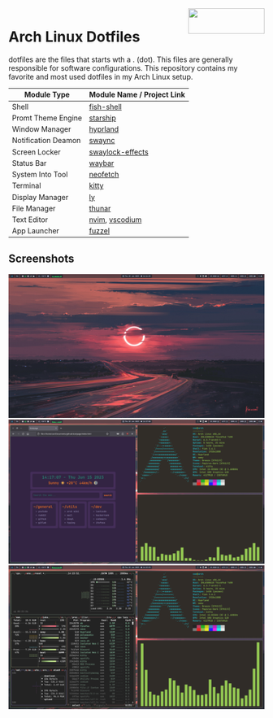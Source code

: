 <img width=150 height=50 align=right src="https://archlinux.org/static/logos/archlinux-logo-light-1200dpi.7ccd81fd52dc.png">

# Arch Linux Dotfiles

dotfiles are the files that starts wth a . (dot). This files are generally responsible for software configurations. This repository contains my favorite and most used dotfiles in my Arch Linux setup.

|**Module Type**|**Module Name / Project Link**|      
|---------------|------------------------------| 
|Shell|[fish-shell](https://github.com/fish-shell/fish-shell)|
|Promt Theme Engine|[starship](https://github.com/starship/starship)|
|Window Manager|[hyprland](https://github.com/hyprwm/Hyprland)|
|Notification Deamon|[swaync](https://github.com/ErikReider/SwayNotificationCenter)|
|Screen Locker| [swaylock-effects](https://github.com/mortie/swaylock-effects)|
|Status Bar|[waybar](https://github.com/Alexays/Waybar)|
|System Into Tool|[neofetch](https://github.com/dylanaraps/neofetch)|
|Terminal|[kitty](https://github.com/kovidgoyal/kitty)|
|Display Manager|[ly](https://github.com/fairyglade/ly)|
|File Manager|[thunar](https://github.com/xfce-mirror/thunar)|
|Text Editor|[nvim](https://github.com/neovim/neovim), [vscodium](https://github.com/VSCodium/vscodium)|
|App Launcher|[fuzzel](https://codeberg.org/dnkl/fuzzel)|

## Screenshots

![image](/img/hyprland-1.png)
![image](/img/hyprland-2.png)
![image](/img/hyprland-3.png)
